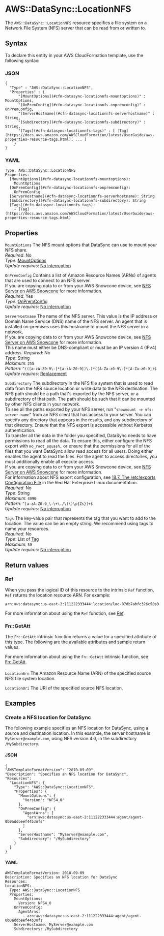# AWS::DataSync::LocationNFS<a name="aws-resource-datasync-locationnfs"></a>

The `AWS::DataSync::LocationNFS` resource specifies a file system on a Network File System \(NFS\) server that can be read from or written to\.

## Syntax<a name="aws-resource-datasync-locationnfs-syntax"></a>

To declare this entity in your AWS CloudFormation template, use the following syntax:

### JSON<a name="aws-resource-datasync-locationnfs-syntax.json"></a>

```
{
  "Type" : "AWS::DataSync::LocationNFS",
  "Properties" : {
      "[MountOptions](#cfn-datasync-locationnfs-mountoptions)" : MountOptions,
      "[OnPremConfig](#cfn-datasync-locationnfs-onpremconfig)" : OnPremConfig,
      "[ServerHostname](#cfn-datasync-locationnfs-serverhostname)" : String,
      "[Subdirectory](#cfn-datasync-locationnfs-subdirectory)" : String,
      "[Tags](#cfn-datasync-locationnfs-tags)" : [ [Tag](https://docs.aws.amazon.com/AWSCloudFormation/latest/UserGuide/aws-properties-resource-tags.html), ... ]
    }
}
```

### YAML<a name="aws-resource-datasync-locationnfs-syntax.yaml"></a>

```
Type: AWS::DataSync::LocationNFS
Properties: 
  [MountOptions](#cfn-datasync-locationnfs-mountoptions): 
    MountOptions
  [OnPremConfig](#cfn-datasync-locationnfs-onpremconfig): 
    OnPremConfig
  [ServerHostname](#cfn-datasync-locationnfs-serverhostname): String
  [Subdirectory](#cfn-datasync-locationnfs-subdirectory): String
  [Tags](#cfn-datasync-locationnfs-tags): 
    - [Tag](https://docs.aws.amazon.com/AWSCloudFormation/latest/UserGuide/aws-properties-resource-tags.html)
```

## Properties<a name="aws-resource-datasync-locationnfs-properties"></a>

`MountOptions`  <a name="cfn-datasync-locationnfs-mountoptions"></a>
The NFS mount options that DataSync can use to mount your NFS share\.  
*Required*: No  
*Type*: [MountOptions](aws-properties-datasync-locationnfs-mountoptions.md)  
*Update requires*: [No interruption](https://docs.aws.amazon.com/AWSCloudFormation/latest/UserGuide/using-cfn-updating-stacks-update-behaviors.html#update-no-interrupt)

`OnPremConfig`  <a name="cfn-datasync-locationnfs-onpremconfig"></a>
Contains a list of Amazon Resource Names \(ARNs\) of agents that are used to connect to an NFS server\.   
If you are copying data to or from your AWS Snowcone device, see [NFS Server on AWS Snowcone](https://docs.aws.amazon.com/datasync/latest/userguide/create-nfs-location.html#nfs-on-snowcone) for more information\.  
*Required*: Yes  
*Type*: [OnPremConfig](aws-properties-datasync-locationnfs-onpremconfig.md)  
*Update requires*: [No interruption](https://docs.aws.amazon.com/AWSCloudFormation/latest/UserGuide/using-cfn-updating-stacks-update-behaviors.html#update-no-interrupt)

`ServerHostname`  <a name="cfn-datasync-locationnfs-serverhostname"></a>
The name of the NFS server\. This value is the IP address or Domain Name Service \(DNS\) name of the NFS server\. An agent that is installed on\-premises uses this hostname to mount the NFS server in a network\.   
If you are copying data to or from your AWS Snowcone device, see [NFS Server on AWS Snowcone](https://docs.aws.amazon.com/datasync/latest/userguide/create-nfs-location.html#nfs-on-snowcone) for more information\.  
This name must either be DNS\-compliant or must be an IP version 4 \(IPv4\) address\.
*Required*: No  
*Type*: String  
*Maximum*: `255`  
*Pattern*: `^(([a-zA-Z0-9\-]*[a-zA-Z0-9])\.)*([A-Za-z0-9\-]*[A-Za-z0-9])$`  
*Update requires*: [Replacement](https://docs.aws.amazon.com/AWSCloudFormation/latest/UserGuide/using-cfn-updating-stacks-update-behaviors.html#update-replacement)

`Subdirectory`  <a name="cfn-datasync-locationnfs-subdirectory"></a>
The subdirectory in the NFS file system that is used to read data from the NFS source location or write data to the NFS destination\. The NFS path should be a path that's exported by the NFS server, or a subdirectory of that path\. The path should be such that it can be mounted by other NFS clients in your network\.   
To see all the paths exported by your NFS server, run "`showmount -e nfs-server-name`" from an NFS client that has access to your server\. You can specify any directory that appears in the results, and any subdirectory of that directory\. Ensure that the NFS export is accessible without Kerberos authentication\.   
To transfer all the data in the folder you specified, DataSync needs to have permissions to read all the data\. To ensure this, either configure the NFS export with `no_root_squash,` or ensure that the permissions for all of the files that you want DataSync allow read access for all users\. Doing either enables the agent to read the files\. For the agent to access directories, you must additionally enable all execute access\.  
If you are copying data to or from your AWS Snowcone device, see [NFS Server on AWS Snowcone](https://docs.aws.amazon.com/datasync/latest/userguide/create-nfs-location.html#nfs-on-snowcone) for more information\.  
For information about NFS export configuration, see [18\.7\. The /etc/exports Configuration File](http://web.mit.edu/rhel-doc/5/RHEL-5-manual/Deployment_Guide-en-US/s1-nfs-server-config-exports.html) in the Red Hat Enterprise Linux documentation\.  
*Required*: No  
*Type*: String  
*Maximum*: `4096`  
*Pattern*: `^[a-zA-Z0-9_\-\+\./\(\)\p{Zs}]+$`  
*Update requires*: [No interruption](https://docs.aws.amazon.com/AWSCloudFormation/latest/UserGuide/using-cfn-updating-stacks-update-behaviors.html#update-no-interrupt)

`Tags`  <a name="cfn-datasync-locationnfs-tags"></a>
The key\-value pair that represents the tag that you want to add to the location\. The value can be an empty string\. We recommend using tags to name your resources\.  
*Required*: No  
*Type*: List of [Tag](https://docs.aws.amazon.com/AWSCloudFormation/latest/UserGuide/aws-properties-resource-tags.html)  
*Maximum*: `50`  
*Update requires*: [No interruption](https://docs.aws.amazon.com/AWSCloudFormation/latest/UserGuide/using-cfn-updating-stacks-update-behaviors.html#update-no-interrupt)

## Return values<a name="aws-resource-datasync-locationnfs-return-values"></a>

### Ref<a name="aws-resource-datasync-locationnfs-return-values-ref"></a>

When you pass the logical ID of this resource to the intrinsic `Ref` function, `Ref` returns the location resource ARN\. For example:

`arn:aws:datasync:us-east-2:111222333444:location/loc-07db7abfc326c50s3`

For more information about using the `Ref` function, see [Ref](https://docs.aws.amazon.com/AWSCloudFormation/latest/UserGuide/intrinsic-function-reference-ref.html)\.

### Fn::GetAtt<a name="aws-resource-datasync-locationnfs-return-values-fn--getatt"></a>

The `Fn::GetAtt` intrinsic function returns a value for a specified attribute of this type\. The following are the available attributes and sample return values\.

For more information about using the `Fn::GetAtt` intrinsic function, see [Fn::GetAtt](https://docs.aws.amazon.com/AWSCloudFormation/latest/UserGuide/intrinsic-function-reference-getatt.html)\.

#### <a name="aws-resource-datasync-locationnfs-return-values-fn--getatt-fn--getatt"></a>

`LocationArn`  <a name="LocationArn-fn::getatt"></a>
The Amazon Resource Name \(ARN\) of the specified source NFS file system location\.

`LocationUri`  <a name="LocationUri-fn::getatt"></a>
The URI of the specified source NFS location\.

## Examples<a name="aws-resource-datasync-locationnfs--examples"></a>



### Create a NFS location for DataSync<a name="aws-resource-datasync-locationnfs--examples--Create_a_NFS_location_for_DataSync"></a>

The following example specifies an NFS location for DataSync, using a source and destination location\. In this example, the server hostname is `MyServer@example.com`, using NFS version 4\.0, in the subdirectory `/MySubdirectory`\. 

#### JSON<a name="aws-resource-datasync-locationnfs--examples--Create_a_NFS_location_for_DataSync--json"></a>

```
{
"AWSTemplateFormatVersion": "2010-09-09",
"Description": "Specifies an NFS location for DataSync",
"Resources": 
  "LocationNFS": {
    "Type": "AWS::DataSync::LocationNFS",
    "Properties": {
      "MountOptions": {
        "Version": "NFS4_0"
      },
      "OnPremConfig": {
        "AgentArns": [
          "arn:aws:datasync:us-east-2:111222333444:agent/agent-0b0addbeef44b3nfs"
        ]
      },
      "ServerHostname": "MyServer@example.com",
      "Subdirectory": "/MySubdirectory"
    }
  }
}
```

#### YAML<a name="aws-resource-datasync-locationnfs--examples--Create_a_NFS_location_for_DataSync--yaml"></a>

```
AWSTemplateFormatVersion: 2010-09-09
Description: Specifies an NFS location for DataSync
Resources:
LocationNFS:
  Type: AWS::DataSync::LocationNFS
  Properties: 
    MountOptions: 
      Version: NFS4_0
    OnPremConfig: 
      AgentArns: 
        - arn:aws:datasync:us-east-2:111222333444:agent/agent-0b0addbeef44b3nfs
    ServerHostname: MyServer@example.com
    Subdirectory: /MySubdirectory
```